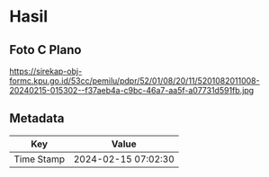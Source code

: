 # Hasil

## Foto C Plano

https://sirekap-obj-formc.kpu.go.id/53cc/pemilu/pdpr/52/01/08/20/11/5201082011008-20240215-015302--f37aeb4a-c9bc-46a7-aa5f-a07731d591fb.jpg


## Metadata

| Key        | Value               |
| ---------- | ------------------- |
| Time Stamp | 2024-02-15 07:02:30 |




